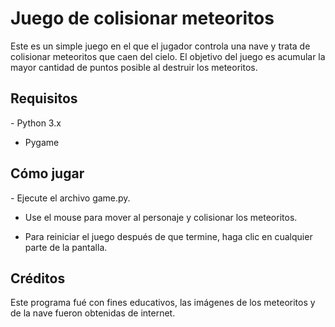 # Juego de colisionar meteoritos
<p>
Este es un simple juego en el que el jugador controla una nave y trata de colisionar meteoritos que caen del cielo. El objetivo del juego es acumular la mayor cantidad de puntos posible al destruir los meteoritos.
</p>

## Requisitos
<p>
- Python 3.x
  
- Pygame
</p>

## Cómo jugar
<p>
- Ejecute el archivo game.py.
  
- Use el mouse para mover al personaje y colisionar los meteoritos.
  
- Para reiniciar el juego después de que termine, haga clic en cualquier parte de la pantalla.
</p>

## Créditos
<p>
Este programa fué con fines educativos, las imágenes de los meteoritos y de la nave fueron obtenidas de internet.
</p>

